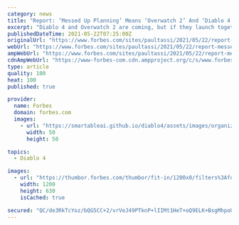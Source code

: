 ```yaml
---
category: news
title: "Report: ‘Messed Up Planning’ Means ‘Overwatch 2’ And ‘Diablo 4’ May Release Together"
excerpt: "Diablo 4 and Overwatch 2 are coming, but if they launch together, that could mean another massive gap for Blizzard afterward."
publishedDateTime: 2021-05-22T07:25:00Z
originalUrl: "https://www.forbes.com/sites/paultassi/2021/05/22/report-messed-up-planning-means-overwatch-2-and-diablo-4-may-release-together/"
webUrl: "https://www.forbes.com/sites/paultassi/2021/05/22/report-messed-up-planning-means-overwatch-2-and-diablo-4-may-release-together/"
ampWebUrl: "https://www.forbes.com/sites/paultassi/2021/05/22/report-messed-up-planning-means-overwatch-2-and-diablo-4-may-release-together/amp/"
cdnAmpWebUrl: "https://www-forbes-com.cdn.ampproject.org/c/s/www.forbes.com/sites/paultassi/2021/05/22/report-messed-up-planning-means-overwatch-2-and-diablo-4-may-release-together/amp/"
type: article
quality: 100
heat: 100
published: true

provider:
  name: Forbes
  domain: forbes.com
  images:
    - url: "https://smartableai.github.io/diablo4/assets/images/organizations/forbes.com-50x50.jpg"
      width: 50
      height: 50

topics:
  - Diablo 4

images:
  - url: "https://thumbor.forbes.com/thumbor/fit-in/1200x0/filters%3Aformat%28jpg%29/https%3A%2F%2Fspecials-images.forbesimg.com%2Fimageserve%2F601d5fd78f72145114821853%2F0x0.jpg"
    width: 1200
    height: 630
    isCached: true

secured: "QC/de3RkTcYoz/bQG5CC+2/vrVeJ49PTknP+lIIMt1HeT+oQ9ELK+BsgMhpoUt84EfvQ0w5maLOYUhFrMkIzKa+af/jJp/hbaTvwDBe2G09i+J3Z2TlVMDeDU7a1bgygL8fWRPyk+iVnz4Vh5wQTH9tNx/0ItPNNVItxOCoqlgKZ9tOvmqygdOhF/X1HltLW4dr2XXutFwjpXROfVz7XfgFlTLgeS3iQCqPxKCZUJieWFdLyHFYeL+k5wdD/Jtdp0q1H/RM9+4k0joToKXdsnBLhzuWqU+1TNjiquri8dsLDnfZKqMpI83pnr2f7XZwMkGa84/e+7g1Z+xob5WUG+aex4bKWs/Avr3GCv+Vp/84=;/Z+JIx1mgpC8dKgyiaiESQ=="
---
```


